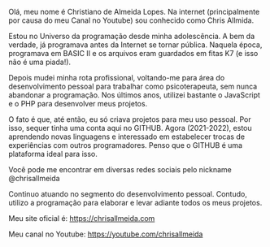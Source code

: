 Olá, meu nome é Christiano de Almeida Lopes. 
Na internet (principalmente por causa do meu Canal no Youtube) sou conhecido como Chris Allmida.

Estou no Universo da programação desde minha adolescência. A bem da verdade, já programava antes da Internet se tornar pública. Naquela época, programava em BASIC II e os arquivos eram guardados em fitas K7 (e isso não é uma piada!). 

Depois mudei minha rota profissional, voltando-me para área do desenvolvimento pessoal para trabalhar como psicoterapeuta, sem nunca abandonar a programação. Nos últimos anos, utilizei bastante o JavaScript e o PHP para desenvolver meus projetos. 

O fato é que, até então, eu só criava projetos para meu uso pessoal. Por isso, sequer tinha uma conta aqui no GITHUB. Agora (2021-2022), estou aprendendo novas linguagens e interessado em estabelecer trocas de experiências com outros programadores. Penso que o GITHUB é uma plataforma ideal para isso.

Você pode me encontrar em diversas redes sociais pelo nickname @chrisallmeida

Continuo atuando no segmento do desenvolvimento pessoal. Contudo, utilizo a programação para elaborar e levar adiante todos os meus projetos.

Meu site oficial é:
https://chrisallmeida.com

Meu canal no Youtube:
https://youtube.com/chrisallmeida

